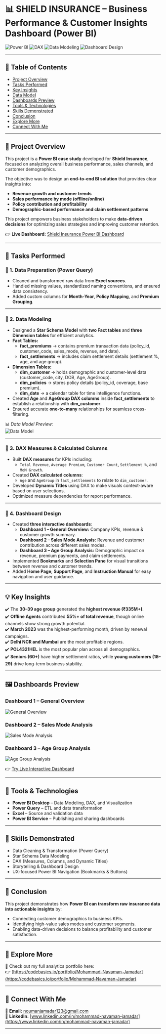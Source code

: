 # 📊 SHIELD INSURANCE – Business Performance & Customer Insights Dashboard (Power BI)

![Power BI](https://img.shields.io/badge/-PowerBI-F2C811?logo=powerbi&logoColor=black&style=flat) 
![DAX](https://img.shields.io/badge/-DAX-000000?logo=microsoftpowerbi&logoColor=white&style=flat) 
![Data Modeling](https://img.shields.io/badge/-Data_Modeling-4CAF50?style=flat) 
![Dashboard Design](https://img.shields.io/badge/-Dashboard_Design-2196F3?style=flat)  

---

## 📌 Table of Contents  
- [Project Overview](#project-overview)  
- [Tasks Performed](#tasks-performed)  
- [Key Insights](#key-insights)  
- [Data Model](#data-model)  
- [Dashboards Preview](#dashboards-preview)  
- [Tools & Technologies](#tools--technologies)  
- [Skills Demonstrated](#skills-demonstrated)  
- [Conclusion](#conclusion)  
- [Explore More](#explore-more)  
- [Connect With Me](#connect-with-me)  

---

## 🧠 Project Overview  
This project is a **Power BI case study** developed for **Shield Insurance**, focused on analyzing overall business performance, sales channels, and customer demographics.  

The objective was to design an **end-to-end BI solution** that provides clear insights into:  
- **Revenue growth and customer trends**  
- **Sales performance by mode (offline/online)**  
- **Policy contribution and profitability**  
- **Demographic-based performance and claim settlement patterns**  

This project empowers business stakeholders to make **data-driven decisions** for optimizing sales strategies and improving customer retention.  

👉 **Live Dashboard:** [Shield Insurance Power BI Dashboard](https://app.powerbi.com/view?r=eyJrIjoiZWU5Y2M5ZjAtNzM4OC00OGM4LTg2MWEtMDRlMjk3NGM3OWNiIiwidCI6ImM2ZTU0OWIzLTVmNDUtNDAzMi1hYWU5LWQ0MjQ0ZGM1YjJjNCJ9)  

---

## 🧩 Tasks Performed  

### 🔹 1. Data Preparation (Power Query)
- Cleaned and transformed raw data from **Excel sources**.  
- Handled missing values, standardized naming conventions, and ensured data consistency.  
- Added custom columns for **Month-Year**, **Policy Mapping**, and **Premium Grouping**.  

---

### 🔹 2. Data Modeling  
- Designed a **Star Schema Model** with **two Fact tables** and **three Dimension tables** for efficient analytics.  
- **Fact Tables:**
  - **fact_premiums** → contains premium transaction data (policy_id, customer_code, sales_mode, revenue, and date).  
  - **fact_settlements** → includes claim settlement details (settlement %, age, and age group).  
- **Dimension Tables:**
  - **dim_customer** → holds demographic and customer-level data (customer_code, city, DOB, Age, AgeGroup).  
  - **dim_policies** → stores policy details (policy_id, coverage, base premium).  
  - **dim_date** → a calendar table for time intelligence functions.  
- Created **Age** and **AgeGroup DAX columns** inside **fact_settlements** to establish a relationship with **dim_customer**.  
- Ensured accurate **one-to-many** relationships for seamless cross-filtering.  

📊 *Data Model Preview:*  
![Data Model](43794f67-6123-41cb-910d-649016239df8.png)  

---

### 🔹 3. DAX Measures & Calculated Columns  
- Built **DAX measures** for KPIs including:  
  - `Total Revenue`, `Average Premium`, `Customer Count`, `Settlement %`, and `MoM Growth`.  
- Created **DAX calculated columns**:  
  - `Age` and `AgeGroup` in `fact_settlements` to relate to `dim_customer`.  
- Developed **Dynamic Titles** using DAX to make visuals context-aware based on user selections.  
- Optimized measure dependencies for report performance.  

---

### 🔹 4. Dashboard Design  
- Created **three interactive dashboards**:  
  - **Dashboard 1 – General Overview:** Company KPIs, revenue & customer growth summary.  
  - **Dashboard 2 – Sales Mode Analysis:** Revenue and customer contribution across different sales modes.  
  - **Dashboard 3 – Age Group Analysis:** Demographic impact on revenue, premium payments, and claim settlements.  
- Implemented **Bookmarks** and **Selection Pane** for visual transitions between revenue and customer trends.  
- Added **Home Page**, **Support Page**, and **Instruction Manual** for easy navigation and user guidance.  

---

## 💡 Key Insights  
✔️ The **30–39 age group** generated the **highest revenue (₹335M+)**.  
✔️ **Offline Agents** contributed **55%+ of total revenue**, though online channels show strong growth potential.  
✔️ **March 2023** was the highest-performing month, driven by renewal campaigns.  
✔️ **Delhi NCR and Mumbai** are the most profitable regions.  
✔️ **POL4321HEL** is the most popular plan across all demographics.  
✔️ **Seniors (60+)** have higher settlement ratios, while **young customers (18–29)** drive long-term business stability.  

---

## 🖼️ Dashboards Preview  

### Dashboard 1 – General Overview  
![General Overview](GENERAL_OVERVIEW.png)  

### Dashboard 2 – Sales Mode Analysis  
![Sales Mode Analysis](SALES_MODE_ANALYSIS.png)  

### Dashboard 3 – Age Group Analysis  
![Age Group Analysis](AGE_GROUP_ANALYSIS.png)  

👉 [Try Live Interactive Dashboard](https://app.powerbi.com/view?r=eyJrIjoiZWU5Y2M5ZjAtNzM4OC00OGM4LTg2MWEtMDRlMjk3NGM3OWNiIiwidCI6ImM2ZTU0OWIzLTVmNDUtNDAzMi1hYWU5LWQ0MjQ0ZGM1YjJjNCJ9)  

---

## 🧰 Tools & Technologies  
- **Power BI Desktop** – Data Modeling, DAX, and Visualization  
- **Power Query** – ETL and data transformation  
- **Excel** – Source and validation data  
- **Power BI Service** – Publishing and sharing dashboards  

---

## 🧠 Skills Demonstrated  
- Data Cleaning & Transformation (Power Query)  
- Star Schema Data Modeling  
- DAX (Measures, Columns, and Dynamic Titles)  
- Storytelling & Dashboard Design  
- UX-focused Power BI Navigation (Bookmarks & Buttons)  

---

## 🏁 Conclusion  
This project demonstrates how **Power BI can transform raw insurance data into actionable insights** by:  
- Connecting customer demographics to business KPIs.  
- Identifying high-value sales modes and customer segments.  
- Enabling data-driven decisions to balance profitability and customer satisfaction.  

---

## 🔗 Explore More  
💼 Check out my full analytics portfolio here:  
👉 [https://codebasics.io/portfolio/Mohammad-Navaman-Jamadar](https://codebasics.io/portfolio/Mohammad-Navaman-Jamadar)  

---

## 🤝 Connect With Me  
📧 **Email:** [noumanjamadar123@gmail.com](mailto:noumanjamadar123@gmail.com)  
🔗 **LinkedIn:** [www.linkedin.com/in/mohammad-navaman-jamadar](https://www.linkedin.com/in/mohammad-navaman-jamadar)  

---
